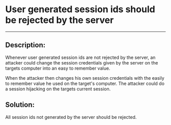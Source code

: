 # User generated session ids should be rejected by the server  
-------

## Description:

Whenever user generated session ids are not rejected by the server,
an attacker could change the session credentials given by the server on the targets
computer into an easy to remember value.

When the attacker then changes his own session credentials with the easily to remember
value he used on the target's computer. The attacker could do a session hijacking
on the targets current session.


## Solution:

All session ids not generated by the server should be rejected.
